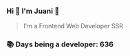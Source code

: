 ### Hi 👋 I&#39;m Juani 🦁

> I&#39;m a Frontend Web Developer SSR

### 📚 Days being a developer: 636
